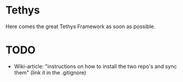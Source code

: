 Tethys
======

Here comes the great Tethys Framework as soon as possible.

TODO
====
* Wiki-article: "instructions on how to install the two repo's and sync them" (link it in the .gitignore)
